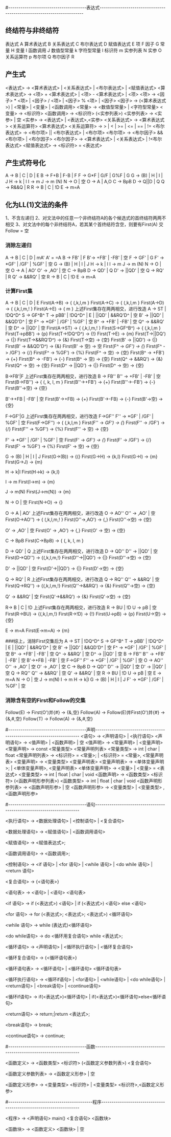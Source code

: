 #--------------------------------------表达式----------------------------------------------------------------------
## 终结符与非终结符
表达式		    A
算术表达式		B
关系表达式		C
布尔表达式		D
赋值表达式		E
项		        F
因子		        G
常量		        H
变量		        I
函数调用		    J
数值型常量		k
字符型常量		l
标识符		    m
实参列表		    N
实参		        O
关系运算符		p
布尔项		    Q
布尔因子		    R
## 产生式
<表达式> -> <算术表达式> | <关系表达式> | <布尔表达式> | <赋值表达式>
<算术表达式> -> <项> + <算术表达式> | <项> - <算术表达式> | <项>
<项> -> <因子> * <项> | <因子> / <项> | <因子> % <项> | <因子>
<因子> -> (<算术表达式>) | <常量> | <变量> | <函数调用>
<常量> -> <数值型常量> | <字符型常量>
<变量> -> <标识符>
<函数调用> -> <标识符> (<实参列表>)
<实参列表> -> <实参> | 空
<实参> -> <表达式> | <表达式>,<实参>
<关系表达式> -> <算术表达式> <关系运算符> <算术表达式>
<关系运算符> -> > | < | >= | <= | == | !=
<布尔表达式> -> <布尔项> || <布尔表达式> | <布尔项>
<布尔项> -> <布尔因子> && <布尔项> | <布尔因子>
<布尔因子> -> <算术表达式> | <关系表达式> | !<布尔表达式>
<赋值表达式> -> <标识符> = <表达式>
## 产生式符号化
A -> B | C | D | E
B -> F+B | F-B | F
F -> G*F | G/F | G%F | G
G -> (B) | H | I | J
H -> k | l
I -> m
J -> m (N)
N -> O | 空
O -> A | A,O
C -> BpB
D -> Q||D | Q
Q -> R&&Q | R
R -> B | C | !D
E -> m=A
## 化为LL(1)文法的条件
1、不含左递归
2、对文法中的任意一个非终结符A的各个候选式的首终结符两两不相交
3、对文法中的每个非终结符A，若其某个首终结符含空，则要有First(A) 交 Follow = 空

### 消除左递归
A -> B | C | D | mA'
A' = =A
B -> FB' | F
B'-> +FB' | -FB' | 空
F -> GF' | G
F' -> *GF' | /GF' | %GF' | 空
G -> (B) | H | I | J
H -> k | l
I -> m
J -> m (N)
N -> O | 空
O -> A | AO'
O' -> ,AO' | 空
C -> BpB
D -> QD' | Q
D' -> ||QD' | 空
Q -> RQ' | R
Q' -> &&RQ' | 空
R -> B | C | !D
E -> m=A
### 计算First集
A -> B | C | D | E
First(A->B) -> { (,k,l,m }
First(A->C) -> { (,k,l,m }
First(A->D) -> { (,k,l,m,! }
First(A->E) -> { m }
上述First集存在两两相交，进行改造
A -> ST | !DQ^D^
S -> GF^B^
T -> pBB' | !DQ^D^ | E | ||QD' | &&RQ'D^ | 空
B' -> ||QD' | &&QD'D^ | 空
F^ -> *GF' | /GF' | %GF'  | 空
B^ -> +FB' | -FB' | 空
Q^ -> &&RQ' | 空
D^ -> ||QD' | 空
First(A->ST) -> { (,k,l,m,! }
First(S->GF^B^) -> { (,k,l,m }
First(T->pBB') -> {p}
First(T->!DQ^D^) -> {!}
First(T->E) -> {m}
First(T->||DQ') -> {|}
First(T->&&RQ'D^) -> {&}
First(T->空) -> {空}
First(B' -> ||QD') -> {|}
First(B' -> &&QD'D^) -> {&}
First(B' -> 空) -> 空
First(F^ -> *GF') -> {*}
First(F^ -> /GF') -> {/}
First(F^ -> %GF') -> {%}
First(F^ -> 空) -> {空}
First(B^ -> +FB') -> {+}
First(B^ -> -FB') -> {-}
First(B^ -> 空) -> {空}
First(Q^ -> &&RQ') -> {&}
First(Q^ -> 空) -> {空}
First(D^ -> ||QD') -> {|}
First(D^ -> 空) -> {空}

B->FB'|F
上述First集存在两两相交，进行改造
B -> FB''
B'' -> +FB' | -FB' | 空
First(B->FB'') -> { (, k, l, m }
First(B''->+FB') -> {+}
First(B''->-FB') -> {-}
First(B''->空) -> {空}

B'->+FB | -FB' | 空
First(B'->+FB) -> {+}
First(B'->-FB) -> {-}
First(B'->空) -> {空}

F->GF'|G
上述First集存在两两相交，进行改造
F->GF''
F'' -> *GF' | /GF' | %GF' | 空
First(F->GF'') -> { (,k,l,m }
First(F'' -> *GF') -> {*}
First(F'' -> /GF') -> {/}
First(F'' -> %GF') -> {%}
First(F'' -> 空) -> {空}

F' -> *GF' | /GF' | %GF' | 空
First(F' -> *GF') -> {*}
First(F' -> /GF') -> {/}
First(F' -> %GF') -> {%}
First(F' -> 空) -> {空}

G -> (B) | H | I | J
First(G->(B)) -> {(}
First(G->H) -> {k,l}
First(G->I) -> {m}
First(G->J) -> {m}

H -> k|l
First(H->k) -> {k,l}

I -> m
First(I->m) -> {m}

J -> m(N)
First(J->m(N)) -> {m}

N -> O | 空
First(N->O) -> {}

O -> A | AO'
上述First集存在两两相交，进行改造
O -> AO''
O'' -> ,AO' | 空
First(O->AO'') -> { (,k,l,m,! }
First(O''->,AO') -> {,}
First(O''->空) -> {空}

O' -> ,AO' | 空
First(O' -> ,AO') -> {,}
First(O' -> 空) -> {空}

C -> BpB
First(C->BpB) -> { (, k, l, m }

D -> QD' | Q
上述First集存在两两相交，进行改造
D -> QD''
D'' -> ||QD' | 空
First(D->QD'') -> {(,k,l,m,!}
First(D''->||QD') -> {|}
First(D''->空) -> {空}

D' -> ||QD' | 空
First(D'->||QD') -> {|}
First(D'->空) -> {空}

Q -> RQ' | R
上述First集存在两两相交，进行改造
Q -> RQ''
Q'' -> &&RQ' | 空
First(Q->RQ'') -> {(,k,l,m,!}
First(Q''->&&RQ') -> {&}
First(Q''->空) -> {空}

Q' -> &&RQ' | 空
First(Q'->&&RQ') -> {&}
First(Q'->空) -> {空}

R-> B | C | !D
上述First集存在两两相交，进行改造
R -> BU | !D
U -> pB | 空
First(R->BU) -> {(,k,l,m,!}
First(R->!D) -> {!}
First(U->pB) -> {p}
First(U->空) ->{空}

E -> m=A
First(E->m=A) -> {m}


###综上，消除First交集后为
A -> ST | !DQ^D^
S -> GF^B^
T -> pBB' | !DQ^D^ | E | ||QD' | &&RQ'D^ | 空
B' -> ||QD' | &&QD'D^ | 空
F^ -> *GF' | /GF' | %GF'  | 空
B^ -> +FB' | -FB' | 空
Q^ -> &&RQ' | 空
D^ -> ||QD' | 空
B -> FB''
B'' -> +FB' | -FB' | 空
B'->+FB | -FB' | 空
F->GF''
F'' -> *GF' | /GF' | %GF' | 空
O -> AO''
O'' -> ,AO' | 空
O' -> ,AO' | 空
C -> BpB
D -> QD''
D'' -> ||QD' | 空
D' -> ||QD' | 空
Q -> RQ''
Q'' -> &&RQ' | 空
Q' -> &&RQ' | 空
R -> BU | !D
U -> pB | 空
E -> m=A
N -> O | 空
J -> m(N)
I -> m
H -> k|l
G -> (B) | H | I | J
F' -> *GF' | /GF' | %GF' | 空

### 消除含有空的First和Follow的交集
Follow(E) -> First(O')并{#} -> {&,空}
Follow(A) -> Follow(E)并First(O')并{#} -> {&,#,空}
Follow(T) -> Follow(A) ->  {&,#,空}



#--------------------------------------声明----------------------------------------------------------------------
<语句> -> <声明语句> | <执行语句>
<声明语句> -> <值声明> | <函数声明> | 空
<值声明> -> <常量声明> | <变量声明>
<常量声明> -> const <常量类型> <常量声明列表>
<常量类型> -> int | char | float
<常量声明列表> -> <标识符> = <常量>; | <标识符> = <常量>, <常量声明表>
<变量声明> -> <变量类型> <变量声明表>
<变量声明表> -> <单体变量声明>; | <单体变量声明>, <变量声明表>
<单体变量声明> -> <变量> | <变量> = <表达式>
<变量类型> -> int | float | char | void
<函数声明> -> <函数类型> <标识符> (<函数声明形参列表>)
<函数类型> -> int | float | char | void
<函数声明形参列表> -> <函数声明形参> | 空
<函数声明形参> -> <变量类型> | <变量类型> , <函数声明形参>

#--------------------------------------语句----------------------------------------------------------------------

<执行语句> -> <数据处理语句> | <控制语句> | <复合语句>

<数据处理语句> -> <赋值语句> | <函数调用语句>

<赋值语句> -> <赋值表达式>;

<函数调用语句> -> <函数调用>;

<控制语句> -> <if 语句> | <for 语句> | <while 语句> | <do while 语句> | <return 语句>

<复合语句> -> {<语句表>}

<语句表> -> <语句> | <语句> <语句表>

<if 语句> -> if (<表达式>) <语句> | if (<表达式>) <语句> else <语句>

<for 语句> -> for (<表达式>; <表达式>; <表达式>) <循环语句>

<while 语句> -> while (表达式)<循环语句>

<do while语句> -> do <循环用复合语句> while <表达式>;

<循环语句> -> <声明语句> | <循环执行语句> | <循环复合语句>

<循环复合语句> -> {<循环语句表>}

<循环语句表> -> <循环语句> | <循环语句> <循环语句表>

<循环执行语句> -> <循环if语句> | <for语句> | <while语句> | <do while语句> | <return语句> | <break语句> | <continue语句>

<循环if语句> -> if(<表达式>)<循环语句> | if(<表达式>)<循环语句>else<循环语句>

<return语句> -> return;|return <表达式>;

<break语句> -> break;

<continue语句> -> continue;

#--------------------------------------函数----------------------------------------------------------------------


<函数定义> -> <函数类型> <标识符> (<函数定义参数列表>) <复合语句>

<函数定义参数列表> -> <函数定义形参> | 空

<函数定义形参> -> <变量类型> <标识符> | <变量类型> <标识符>,<函数定义形参>


#-----------------------------------------程序-------------------------------------------------------------------

<程序> -> <声明语句> main() <复合语句> <函数块>

<函数块> -> <函数定义> <函数块> | 空
